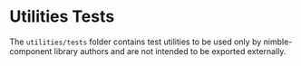 # Utilities Tests

The `utilities/tests` folder contains test utilities to be used only by nimble-component library authors and are not intended to be exported externally.
